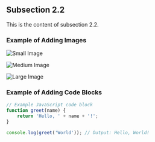 ## Subsection 2.2

This is the content of subsection 2.2.

### Example of Adding Images

![Small Image](image1.jpg)

![Medium Image](image2.jpg)

![Large Image](image3.jpg)

### Example of Adding Code Blocks

```javascript
// Example JavaScript code block
function greet(name) {
    return 'Hello, ' + name + '!';
}

console.log(greet('World')); // Output: Hello, World!
